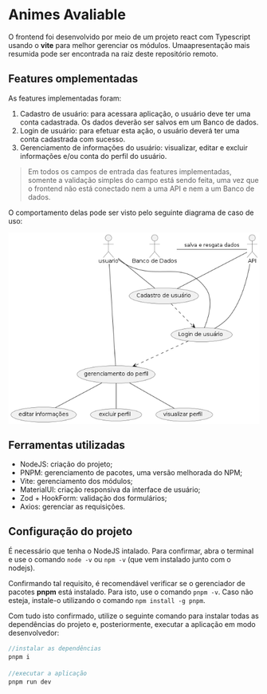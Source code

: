 # Animes Avaliable

O frontend foi desenvolvido por meio de um projeto react com Typescript usando o **vite** para melhor gerenciar os módulos. Umaapresentação mais resumida pode ser encontrada na raiz deste repositório remoto.

## Features omplementadas

As features implementadas foram:

1. Cadastro de usuário: para acessara aplicação, o usuário deve ter uma conta cadastrada. Os dados deverão ser salvos em um Banco de dados.
2. Login de usuário: para efetuar esta ação, o usuário deverá ter uma conta cadastrada com sucesso.
3. Gerenciamento de informações do usuário: visualizar, editar e excluir informações e/ou conta do perfil do usuário.

> Em todos os campos de entrada das features implementadas, somente a validação simples do campo está sendo feita, uma vez que o frontend não está conectado nem a uma API e nem a um Banco de dados.

O comportamento delas pode ser visto pelo seguinte diagrama de caso de uso:

<div style="display: flex; justify-content: center;">
  <img src="../src/UML/img/diagramaDeCasoDeUso.png" alt="Diagrama de casos de uso contendo as features implementadas até o momento" />
</div>

## Ferramentas utilizadas

* NodeJS: criação do projeto;
* PNPM: gerenciamento de pacotes, uma versão melhorada do NPM;
* Vite: gerenciamento dos módulos;
* MaterialUI: criação responsiva da interface de usuário;
* Zod + HookForm: validação dos formulários;
* Axios: gerenciar as requisições.

## Configuração do projeto

É necessário que tenha o NodeJS intalado. Para confirmar, abra o terminal e use o comando `node -v` ou `npm -v` (que vem instalado junto com o nodejs).

Confirmando tal requisito, é recomendável verificar se o gerenciador de pacotes **pnpm** está instalado. Para isto, use o comando `pnpm -v`. Caso não esteja, instale-o utilizando o comando `npm install -g pnpm`.

Com tudo isto confirmado, utilize o seguinte comando para instalar todas as dependências do projeto e, posteriormente, executar a aplicação em modo desenvolvedor:
```JavaScript
//instalar as dependências
pnpm i

//executar a aplicação
pnpm run dev
```